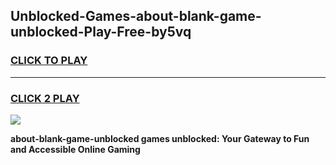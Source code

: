 
## Unblocked-Games-about-blank-game-unblocked-Play-Free-by5vq
<h3>
<a href="https://premium76.site?title=about-blank-game-unblocked&ref=24M">CLICK TO PLAY</a></h3>
<hr>

<h3>
<a href="https://premium76.site?title=about-blank-game-unblocked&ref=24M">CLICK 2 PLAY</a>
  
</h3>

<a href="https://premium76.site?title=about-blank-game-unblocked&ref=24M"><img src="https://clearcache.store/games.png"></a>


**about-blank-game-unblocked games unblocked: Your Gateway to Fun and Accessible Online Gaming**
